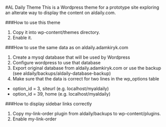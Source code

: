 #AL Daily Theme
This is a Wordpress theme for a prototype site exploring an alterate way to display the content on aldaily.com.

###How to use this theme
1. Copy it into wp-content/themes directory.
2. Enable it.

###How to use the same data as on aldaily.adamkiryk.com
1. Create a mysql database that will be used by Wordpress
2. Configure wordpress to use that database
3. Export original database from aldaily.adamkiryk.com or use the backup (see aldaily/backups/aldaily-database-backup)
4. Make sure that the data is correct for two lines in the wp_options table
  * option_id = 3, siteurl (e.g. localhost/myaldaily)
  * option_id = 39, home (e.g. localhost/myaldaily)

###How to display sidebar links correctly
1. Copy my-link-order plugin from aldaily/backups to wp-content/plugins.
2. Enable my-link-order
